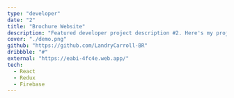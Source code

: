 ```yaml
---
type: "developer"
date: "2"
title: "Brochure Website"
description: "Featured developer project description #2. Here's my project I hope you like it!"
cover: "./demo.png"
github: "https://github.com/LandryCarroll-BR"
dribbble: "#"
external: "https://eabi-4fc4e.web.app/"
tech:
  - React
  - Redux
  - Firebase
---
```


